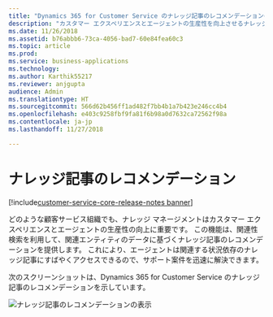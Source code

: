 ```yaml
---
title: "Dynamics 365 for Customer Service のナレッジ記事のレコメンデーションのしくみの確認"
description: "カスタマー エクスペリエンスとエージェントの生産性を向上させるナレッジ記事のレコメンデーション機能について理解します"
ms.date: 11/26/2018
ms.assetid: b76abbb6-73ca-4056-bad7-60e84fea60c3
ms.topic: article
ms.prod: 
ms.service: business-applications
ms.technology: 
ms.author: Karthik55217
ms.reviewer: anjgupta
audience: Admin
ms.translationtype: HT
ms.sourcegitcommit: 566d62b456ff1ad482f7bb4b1a7b423e246cc4b4
ms.openlocfilehash: e403c9258fbf9fa81f6b98a0d7632ca72562f98a
ms.contentlocale: ja-jp
ms.lasthandoff: 11/27/2018

---
```

#  <a name="knowledge-article-recommendations"></a>ナレッジ記事のレコメンデーション 

[!include[customer-service-core-release-notes banner](../../includes/customer-service-core-release-notes.md)]

どのような顧客サービス組織でも、ナレッジ マネージメントはカスタマー エクスペリエンスとエージェントの生産性の向上に重要です。  この機能は、関連性検索を利用して、関連エンティティのデータに基づくナレッジ記事のレコメンデーションを提供します。 これにより、エージェントは関連する状況依存のナレッジ記事にすばやくアクセスできるので、サポート案件を迅速に解決できます。

次のスクリーンショットは、Dynamics 365 for Customer Service のナレッジ記事のレコメンデーションを示しています。 

![ナレッジ記事のレコメンデーションの表示](media/knowledge-article-suggestion.png "ナレッジ記事のレコメンデーションの表示")


